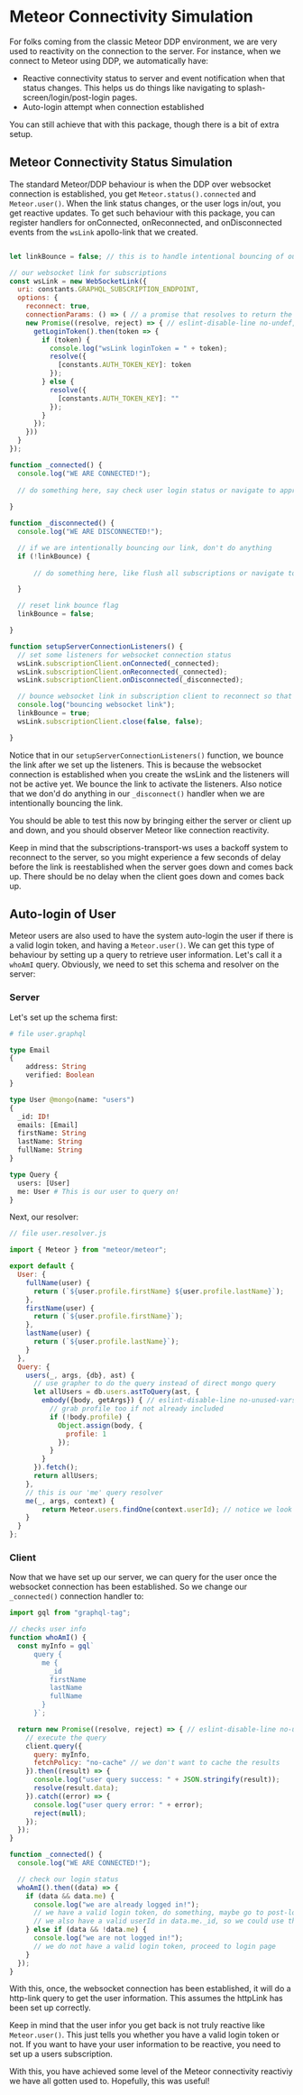 # Meteor Connectivity Simulation

For folks coming from the classic Meteor DDP environment, we are very used to reactivity on the connection to the server. For instance, when we connect to Meteor using DDP, we automatically have:

* Reactive connectivity status to server and event notification when that status changes. This helps us do things like navigating to splash-screen/login/post-login pages.
* Auto-login attempt when connection established

You can still achieve that with this package, though there is a bit of extra setup.

## Meteor Connectivity Status Simulation

The standard Meteor/DDP behaviour is when the DDP over websocket connection is established, you get ```Meteor.status().connected``` and ```Meteor.user()```. When the link status changes, or the user logs in/out, you get reactive updates. To get such behaviour with this package, you can register handlers for onConnected, onReconnected, and onDisconnected events from the ```wsLink``` apollo-link that we created.

```js

let linkBounce = false; // this is to handle intentional bouncing of our link

// our websocket link for subscriptions
const wsLink = new WebSocketLink({
  uri: constants.GRAPHQL_SUBSCRIPTION_ENDPOINT,
  options: {
    reconnect: true,
    connectionParams: () => ( // a promise that resolves to return the loginToken
    new Promise((resolve, reject) => { // eslint-disable-line no-undef,no-unused-vars
      getLoginToken().then(token => {
        if (token) {
          console.log("wsLink loginToken = " + token);
          resolve({
            [constants.AUTH_TOKEN_KEY]: token
          });
        } else {
          resolve({
            [constants.AUTH_TOKEN_KEY]: ""
          });
        }
      });
    }))
  }
});

function _connected() {
  console.log("WE ARE CONNECTED!");
  
  // do something here, say check user login status or navigate to appropriate page
 
}

function _disconnected() {
  console.log("WE ARE DISCONNECTED!");

  // if we are intentionally bouncing our link, don't do anything
  if (!linkBounce) {
      
      // do something here, like flush all subscriptions or navigate to a different page

  }

  // reset link bounce flag
  linkBounce = false;

}

function setupServerConnectionListeners() {
  // set some listeners for websocket connection status
  wsLink.subscriptionClient.onConnected(_connected);
  wsLink.subscriptionClient.onReconnected(_connected);
  wsLink.subscriptionClient.onDisconnected(_disconnected);

  // bounce websocket link in subscription client to reconnect so that our listeners are active
  console.log("bouncing websocket link");
  linkBounce = true;
  wsLink.subscriptionClient.close(false, false);

}
```

Notice that in our ```setupServerConnectionListeners()``` function, we bounce the link after we set up the listeners. This is because the websocket connection is established when you create the wsLink and the listeners will not be active yet. We bounce the link to activate the listeners. Also notice that we don'd do anything in our ```_disconnect()``` handler when we are intentionally bouncing the link.

You should be able to test this now by bringing either the server or client up and down, and you should observer Meteor like connection reactivity.

Keep in mind that the subscriptions-transport-ws uses a backoff system to reconnect to the server, so you might experience a few seconds of delay before the link is reestablished when the server goes down and comes back up. There should be no delay when the client goes down and comes back up.

## Auto-login of User

Meteor users are also used to have the system auto-login the user if there is a valid login token, and having a ```Meteor.user()```. We can get this type of behaviour by setting up a query to retrieve user information. Let's call it a ```whoAmI``` query. Obviously, we need to set this schema and resolver on the server:

### Server

Let's set up the schema first:

```graphql
# file user.graphql

type Email
{
	address: String
	verified: Boolean
}

type User @mongo(name: "users")
{
  _id: ID!
  emails: [Email]
  firstName: String
  lastName: String
  fullName: String
}

type Query {
  users: [User]
  me: User # This is our user to query on!
}
```

Next, our resolver:

```js
// file user.resolver.js

import { Meteor } from "meteor/meteor";

export default {
  User: {
    fullName(user) {
      return (`${user.profile.firstName} ${user.profile.lastName}`);
    },
    firstName(user) {
      return (`${user.profile.firstName}`);
    },
    lastName(user) {
      return (`${user.profile.lastName}`);
    }
  },
  Query: {
    users(_, args, {db}, ast) {
      // use grapher to do the query instead of direct mongo query
      let allUsers = db.users.astToQuery(ast, {
        embody({body, getArgs}) { // eslint-disable-line no-unused-vars
          // grab profile too if not already included
          if (!body.profile) {
            Object.assign(body, {
              profile: 1
            });
          }
        }
      }).fetch();
      return allUsers;
    },
    // this is our 'me' query resolver
    me(_, args, context) {
        return Meteor.users.findOne(context.userId); // notice we look for the userId, so we are looking for a valid login token
    }
  }
};
```

### Client

Now that we have set up our server, we can query for the user once the websocket connection has been established. So we change our ```_connected()``` connection handler to:

```js
import gql from "graphql-tag";

// checks user info
function whoAmI() {
  const myInfo = gql`
      query {
        me {
          _id
          firstName
          lastName
          fullName
        }
      }`;

  return new Promise((resolve, reject) => { // eslint-disable-line no-undef
    // execute the query
    client.query({
      query: myInfo,
      fetchPolicy: "no-cache" // we don't want to cache the results
    }).then((result) => {
      console.log("user query success: " + JSON.stringify(result));
      resolve(result.data);
    }).catch((error) => {
      console.log("user query error: " + error);
      reject(null);
    });
  });
}

function _connected() {
  console.log("WE ARE CONNECTED!");

  // check our login status
  whoAmI().then((data) => {
    if (data && data.me) {
      console.log("we are already logged in!");
      // we have a valid login token, do something, maybe go to post-login page
      // we also have a valid userId in data.me._id, so we could use that elsewhere
    } else if (data && !data.me) {
      console.log("we are not logged in!");
      // we do not have a valid login token, proceed to login page
    }
  });
}
```

With this, once, the websocket connection has been established, it will do a http-link query to get the user information. This assumes the httpLink has been set up correctly.

Keep in mind that the user infor you get back is not truly reactive like ```Meteor.user()```. This just tells you whether you have a valid login token or not. If you want to have your user information to be reactive, you need to set up a users subscription.

With this, you have achieved some level of the Meteor connectivity reactiviy we have all gotten used to. Hopefully, this was useful!


